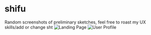 # shifu
Random screenshots of preliminary sketches, feel free to roast my UX skills/add or change sht
![Landing Page](screenshots/LandingPage.jpg)
![User Profile](images/UserProfile.jpg)
